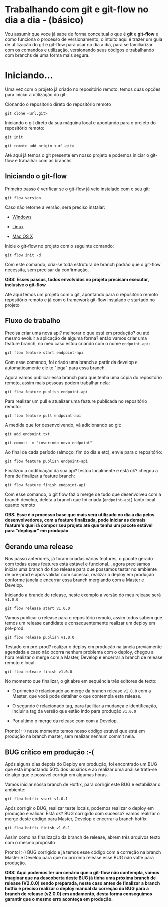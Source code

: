 # Trabalhando com git e git-flow no dia a dia - (básico)
Vou assumir que voce já sabe de forma conceitual o que é **git** e **git-flow** e como funciona o processo de versionamento, o intuito aqui é trazer um guia de utilização do git e git-flow para usar no dia a dia, para se familiarizar com os comandos e utilização, versionando  seus códigos e trabalhando com branchs de uma forma mais segura.

# Iniciando...

 
Uma vez com o projeto já criado no repositório remoto, temos duas opções para iniciar a utilização do git:

Clonando o repositorio direto do repositório remoto

`git clone <url.git>`

Iniciando o git direto da sua máquina local e apontando para o projeto do repositório remoto:

`git init`

`git remote add origin <url.git>`

Até aqui já temos o git presente em nosso projeto e podemos iniciar o git-flow e trabalhar com as branchs

## Iniciando o git-flow

Primeiro passo é verificar se o git-flow já veio instalado com o seu git:

`git flow version`

Caso não retorne a versão, será preciso instalar:

- [Windows](https://github.com/petervanderdoes/gitflow-avh/wiki/Installing-on-Windows)

- [Linux](https://github.com/petervanderdoes/gitflow-avh/wiki/Installing-on-Linux,-Unix,-etc.)

- [Mac OS X](https://github.com/petervanderdoes/gitflow-avh/wiki/Installing-on-Mac-OS-X)

  

Inicie o git-flow no projeto com o seguinte comando:

`git flow init -d `

  

Com este comando, cria-se toda estrutura de branch padrão que o git-flow necessita, sem precisar da confirmação.

  

**OBS: Esses passos, todos envolvidos no projeto precisam executar, inclusive o git-flow**

  

Até aqui temos um projeto com o git, apontando para o repositório remoto repositório remoto e já com o framework git-flow instalado e startado no projeto

  

## Fluxo de trabalho

  

Precisa criar uma nova api? melhorar o que está em produção? ou até mesmo evoluir a aplicação de alguma forma? então vamos criar uma feature branch, no meu caso estou criando com o nome `endpoint-api`:

`git flow feature start endpoint-api `

  

Com esse comando, foi criado uma branch a partir da develop e automaticamente ele te "joga" para essa branch.

  

Agora vamos publicar essa branch para que tenha uma cópia do repositório remoto, assim mais pessoas podem trabalhar nela:

`git flow feature publish endpoint-api`

  

Para realizar um pull e atualizar uma feature publicada no repositório remoto:

`git flow feature pull endpoint-api`

  

A medida que for desenvolvendo, vá adicionando ao git:

`git add endpoint.txt`

`git commit -m "inserindo novo endpoint"`

  

Ao final de cada período (almoço, fim do dia e etc), envie para o repositório:

`git flow feature publish endpoint-api`

  

Finalizou a codificação da sua api? testou localmente e está ok? chegou a hora de finalizar a feature branch:

`git flow feature finish endpoint-api`

  

Com esse comando, o git flow faz o merge de tudo que desenvolveu com a branch develop, deleta a branch que foi criada (`endpoint-api`) tanto local quanto remoto

  

**OBS: Esse é o processo base que mais será utilizado no dia a dia pelos desenvolvedores, com a feature finalizada, pode iniciar as demais feature's que irá compor seu projeto até que tenha um pacote estável para "deployar" em produção**

  

## Gerando uma release

  

Nos passo anteriores, já foram criadas várias features, o pacote gerado com todas essas features está estável e funcional... agora precisamos iniciar uma branch do tipo release para que possamos testar no ambiente de pré-prod e após validar com sucesso, realizar o deploy em produção conforme janela e encerrar essa branch mergiando com a Master e Develop.

  

Iniciando a brande de release, neste exemplo a versão do meu release será `v1.0.0`

  

`git flow release start v1.0.0`

  

Vamos publicar o release para o repositório remoto, assim todos sabem que temos um release candidate e consequentemente realizar um deploy em pré-prod:

`git flow release publish v1.0.0`

  

Testado em pré-prod? realizar o deploy em produção na janela previamente agendada e caso não ocorra nenhum problema com o deploy, chegou a hora realizar o merge com a Master, Develop e encerrar a branch de release remoto e local:

`git flow release finish v1.0.0`

  

No momento que finalizar, o git abre em sequência três editores de texto:

- O primeiro é relacionado ao merge da branch release `v1.0.0` com a Master, que você pode detalhar o que contempla esta release.

- O segundo é relacionado tag, para facilitar a mudança e identificação, incluir a tag da versão que estão indo para produção `v1.0.0`

- Por ultimo o merge da release com com a Develop.

  

Pronto! :-) neste momento temos nosso código estável que está em produção na branch master, sem realizar nenhum commit nela.

  
  

## BUG crítico em produção :-(

  

Após alguns dias depois do Deploy em produção, foi encontrado um BUG que está impactando 50% dos usuários e ao realizar uma análise trata-se de algo que é possível corrigir em algumas horas.

  

Vamos iniciar nossa branch de Hotfix, para corrigir este BUG e estabilizar o ambiente:

`git flow hotfix start v1.0.1`

  

Após corrigir o BUG, realizar teste locais, podemos realizar o deploy em produção e validar. Está ok? BUG corrigido com sucesso? vamos realizar o merge deste código para Master, Develop e encerrar a branch hotfix:

`git flow hotfix finish v1.0.1`

  

Assim como na finalização da branch de release, abrem três arquivos texto com o mesmo propósito

  

Pronto! :-) BUG corrigido e já temos esse código com a correção na branch Master e Develop para que no próximo release esse BUG não volte para produção.

  

**OBS: Aqui podemos ter um cenário que o git-flow não contempla, vamos imaginar que na descoberta deste BUG já tinha uma próxima branch de release (V2.0.0) sendo preparada, neste caso antes de finalizar a branch hotfix é preciso realizar o deploy manual da correção do BUG para a branch de release (v2.0.0) em andamento, desta forma conseguimos garantir que o mesmo erro aconteça em produção.**
